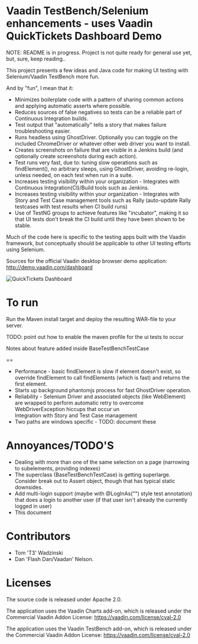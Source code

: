 Vaadin TestBench/Selenium enhancements - uses Vaadin QuickTickets Dashboard Demo
==================================

NOTE: README is in progress. Project is not quite ready for general use yet, but, sure, keep reading.. 

This project presents a few ideas and Java code for making UI testing with Selenium/Vaadin TestBench more fun.
 
And by "fun", I mean that it: 

*   Minimizes boilerplate code with a pattern of sharing common actions and applying automatic asserts where possible.
*   Reduces sources of false negatives so tests can be a reliable part of Continuous Integration builds.
*   Test output that "automatically" tells a story that makes failure troubleshooting easier.
*   Runs headless using GhostDriver. Optionally you can toggle on the included ChromeDriver or whatever other web driver you want to install. 
*   Creates screenshots on failure that are visible in a Jenkins build (and optionally create screenshots during each action).
*   Test runs very fast, due to: tuning slow operations such as findElement(), no arbitrary sleeps, using GhostDriver, avoiding re-login, unless needed, on each test when run in a suite.
*   Increases testing visibility within your organization - Integrates with Continuous Integration(CI)/Build tools such as Jenkins.
*   Increases testing visibility within your organization - Integrates with Story and Test Case management tools such as Rally (auto-update Rally testcases with test results when CI build runs)
*   Use of TestNG groups to achieve features like "incubator", making it so that UI tests don't break the CI build until they have been shown to be stable.

Much of the code here is specific to the testing apps built with the Vaadin framework, but conceptually should be applicable to other UI testing efforts using Selenium.

Sources for the official Vaadin desktop browser demo application: http://demo.vaadin.com/dashboard

![QuickTickets Dashboard](https://vaadin.com/image/image_gallery?uuid=0333a002-1e66-43f4-b127-b7da911a3cb3&groupId=10187&t=1359053559577)

To run
==
Run the Maven install target and deploy the resulting WAR-file to your server.

TODO: point out how to enable the maven profile for the ui tests to occur

Notes about feature added inside BaseTestBenchTestCase

==
*   Performance - basic findElement is slow if element doesn't exist, so override findElement to call findElements (which is fast) and returns the first element.
*   Starts up background phantomjs process for fast GhostDriver operation.
*   Reliability - Selenium Driver and associated objects (like WebElement) are wrapped to perform automatic retry to overcome WebDriverException hiccups that occur un     
Integration with Story and Test Case management 
*   Two paths are windows specific - TODO: document these

Annoyances/TODO'S
==
* Dealing with more than one of the same selection on a page (narrowing to subelements, providing indexes)
* The superclass (BaseTestBenchTestCase) is getting superlarge. Consider break out to Assert object, though that has typical static downsides.  
* Add multi-login support (maybe with @LogInAs("") style test annotation) that does a login to another user (if that user isn't already the currently logged in user)
* This document

Contributors
==
*   Tom 'T3' Wadzinski
*   Dan 'Flash Dan/Vaadan' Nelson.

Licenses
==
The source code is released under Apache 2.0.

The application uses the Vaadin Charts add-on, which is released under the Commercial Vaadin Addon License: https://vaadin.com/license/cval-2.0

The application uses the Vaadin TestBench add-on, which is released under the Commercial Vaadin Addon License: https://vaadin.com/license/cval-2.0
